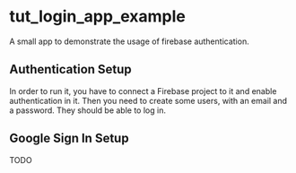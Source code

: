 # tut_login_app_example

A small app to demonstrate the usage of firebase authentication.

## Authentication Setup

In order to run it, you have to connect a Firebase project to it and enable authentication in it.
Then you need to create some users, with an email and a password.
They should be able to log in.

## Google Sign In Setup

TODO